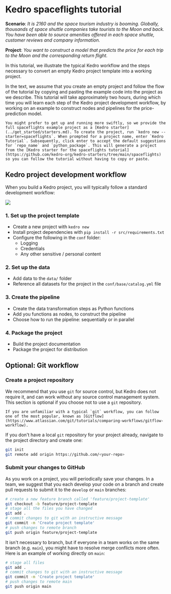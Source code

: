 # Kedro spaceflights tutorial

**Scenario**: *It is 2160 and the space tourism industry is booming. Globally, thousands of space shuttle companies take tourists to the Moon and back. You have been able to source amenities offered in each space shuttle, customer reviews and company information.*

**Project**: *You want to construct a model that predicts the price for each trip to the Moon and the corresponding return flight.*

In this tutorial, we illustrate the typical Kedro workflow and the steps necessary to convert an empty Kedro project template into a working project.

In the text, we assume that you create an empty project and follow the flow of the tutorial by copying and pasting the example code into the project as we describe. This tutorial will take approximately two hours, during which time you will learn each step of the Kedro project development workflow, by working on an example to construct nodes and pipelines for the price-prediction model.

```{note}
You might prefer to get up and running more swiftly, so we provide the full spaceflights example project as a [Kedro starter](../get_started/starters.md). To create the project, run `kedro new --starter=spaceflights`. When prompted for a project name, enter `Kedro Tutorial`. Subsequently, click enter to accept the default suggestions for `repo_name` and `python_package`. This will generate a project from the [Kedro starter for the spaceflights tutorial](https://github.com/kedro-org/kedro-starters/tree/main/spaceflights) so you can follow the tutorial without having to copy or paste.
```

## Kedro project development workflow

When you build a Kedro project, you will typically follow a standard development workflow:

![](../meta/images/typical_workflow.png)

### 1. Set up the project template

* Create a new project with `kedro new`
* Install project dependencies with `pip install -r src/requirements.txt`
* Configure the following in the `conf` folder:
	* Logging
	* Credentials
	* Any other sensitive / personal content

### 2. Set up the data

* Add data to the `data/` folder
* Reference all datasets for the project in the `conf/base/catalog.yml` file

### 3. Create the pipeline

* Create the data transformation steps as Python functions
* Add you functions as nodes, to construct the pipeline
* Choose how to run the pipeline: sequentially or in parallel

### 4. Package the project

 * Build the project documentation
 * Package the project for distribution

## Optional: Git workflow

### Create a project repository

We recommend that you use `git` for source control, but Kedro does not require it, and can work without any source control management system. This section is optional if you choose not to use a `git` repository.

```{note}
If you are unfamiliar with a typical `git` workflow, you can follow one of the most popular, known as [Gitflow](https://www.atlassian.com/git/tutorials/comparing-workflows/gitflow-workflow).
```

If you don't have a local `git` repository for your project already, navigate to the project directory and create one:

```bash
git init
git remote add origin https://github.com/<your-repo>
```

### Submit your changes to GitHub

As you work on a project, you will periodically save your changes. In a team, we suggest that you each develop your code on a branch and create pull requests to submit it to the `develop` or `main` branches:

```bash
# create a new feature branch called 'feature/project-template'
git checkout -b feature/project-template
# stage all the files you have changed
git add .
# commit changes to git with an instructive message
git commit -m 'Create project template'
# push changes to remote branch
git push origin feature/project-template
```

It isn't necessary to branch, but if everyone in a team works on the same branch (e.g. `main`), you might have to resolve merge conflicts more often. Here is an example of working directly on `main`:

```bash
# stage all files
git add .
# commit changes to git with an instructive message
git commit -m 'Create project template'
# push changes to remote main
git push origin main
```
